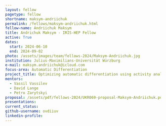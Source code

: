 ```yaml
---
layout: fellow
pagetype: fellow
shortname: maksym-andriichuk
permalink: /fellows/maksym-andriichuk.html
fellow-name: Andriichuk Maksym
title: Andrichuk Maksym - IRIS-HEP Fellow
active: True
dates:
  start: 2024-06-10
  end: 2024-09-02
photo: /assets/images/team/fellows-2024/Maksym-Andriichuk.jpg
institution: Julius-Maximilians-Universität Würzburg
e-mail: maksym.andriichuk@icloud.com
focus-area: Automatic Differentiation
project_title: Optimizing automatic differentiation using activity analysis
mentors:
  - Vassil Vassilev
  - David Lange
  - Petro Zarytskyi
proposal: /assets/pdf/fellows-2024/UKR069-proposal-Maksym-Andriichuk.pdf
presentations:
current_status:
github-username: ovdiiuv
linkedin-profile:
---
```

